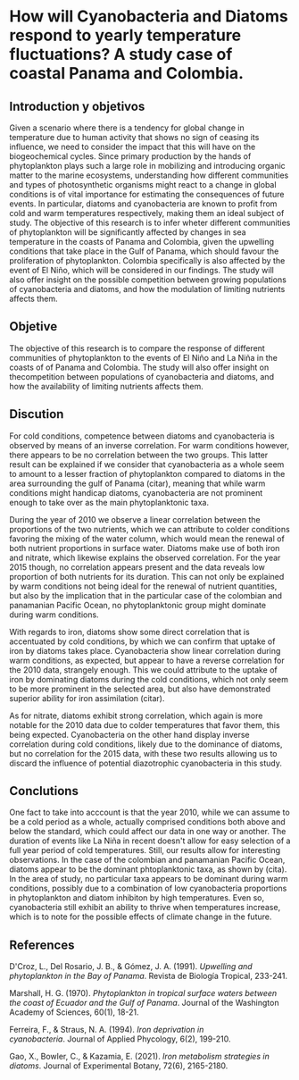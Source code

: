 # How will Cyanobacteria and Diatoms respond to yearly temperature fluctuations? A study case of coastal Panama and Colombia.

## Introduction y objetivos

Given a scenario where there is a tendency for global change in temperature due to human activity that shows no sign of ceasing its influence, we need to consider the impact that this will have on the biogeochemical cycles. Since primary production by the hands of phytoplankton plays such a large role in mobilizing and introducing organic matter to the marine ecosystems, understanding how different communities and types of photosynthetic organisms might react to a change in global conditions is of vital importance for estimating the consequences of future events. In particular, diatoms and cyanobacteria are known to profit from cold and warm temperatures respectively, making them an ideal subject of study.
The objective of this research is to infer wheter different communities of phytoplankton will be significantly affected by changes in sea temperature in the coasts of Panama and Colombia, given the upwelling conditions that take place in the Gulf of Panama, which should favour the proliferation of phytoplankton. Colombia specifically is also affected by the event of El Niño, which will be considered in our findings. The study will also offer insight on the possible competition between growing populations of cyanobacteria and diatoms, and how the modulation of limiting nutrients affects them. 

## Objetive
The objective of this research is to compare the response of different communities of phytoplankton to the events of El Niño and La Niña in the coasts of  of Panama and Colombia. The study will also offer insight on thecompetition between populations of cyanobacteria and diatoms, and how the availability of limiting nutrients affects them. 

## Discution
For cold conditions, competence between diatoms and cyanobacteria is observed by means of an inverse correlation. For warm conditions however, there appears to be no correlation between the two groups. This latter result can be explained if we consider that cyanobacteria as a whole seem to amount to a lesser fraction of phytoplankton compared to diatoms in the area surrounding the gulf of Panama (citar), meaning that while warm conditions might handicap diatoms, cyanobacteria are not prominent enough to take over as the main phytoplanktonic taxa.

During the year of 2010 we observe a linear correlation between the proportions of the two nutrients, which we can attribute to colder conditions favoring the mixing of the water column, which would mean the renewal of both nutrient proportions in surface water. Diatoms make use of both iron and nitrate, which likewise explains the observed correlation. For the year 2015 though, no correlation appears present and the data reveals low proportion of both nutrients for its duration. This can not only be explained by warm conditions not being ideal for the renewal of nutrient quantities, but also by the implication that in the particular case of the colombian and panamanian Pacific Ocean, no phytoplanktonic group might dominate during warm conditions.

With regards to iron, diatoms show some direct correlation that is accentuated by cold conditions, by which we can confirm that uptake of iron by diatoms takes place. Cyanobacteria show linear correlation during warm conditions, as expected, but appear to have a reverse correlation for the 2010 data, strangely enough. This we could attribute to the uptake of iron by dominating diatoms during the cold conditions, which not only seem to be more prominent in the selected area, but also have demonstrated superior ability for iron assimilation (citar).

As for nitrate, diatoms exhibit strong correlation, which again is more notable for the 2010 data due to colder temperatures that favor them, this being expected. Cyanobacteria on the other hand display inverse correlation during cold conditions, likely due to the dominance of diatoms, but no correlation for the 2015 data, with these two results allowing us to discard the influence of potential diazotrophic cyanobacteria in this study.

## Conclutions
One fact to take into acccount is that the year 2010, while we can assume to be a cold period as a whole, actually comprised conditions both above and below the standard, which could affect our data in one way or another. The duration of events like La Niña in recent doesn't allow for easy selection of a full year period of cold temperatures. Still, our results allow for interesting observations.
In the case of the colombian and panamanian Pacific Ocean, diatoms appear to be the dominant phtoplanktonic taxa, as shown by (cita). In the area of study, no particular taxa appears to be dominant during warm conditions, possibly due to a combination of low cyanobacteria proportions in phytoplankton and diatom inhibiton by high temperatures. Even so, cyanobacteria still exhibit an ability to thrive when temperatures increase, which is to note for the possible effects of climate change in the future.

## References

D'Croz, L., Del Rosario, J. B., & Gómez, J. A. (1991). *Upwelling and phytoplankton in the Bay of Panama*. Revista de Biología Tropical, 233-241. 

Marshall, H. G. (1970). *Phytoplankton in tropical surface waters between the coast of Ecuador and the Gulf of Panama*. Journal of the Washington Academy of Sciences, 60(1), 18-21. 

Ferreira, F., & Straus, N. A. (1994). *Iron deprivation in cyanobacteria*. Journal of Applied Phycology, 6(2), 199-210. 

Gao, X., Bowler, C., & Kazamia, E. (2021). *Iron metabolism strategies in diatoms*. Journal of Experimental Botany, 72(6), 2165-2180. 
